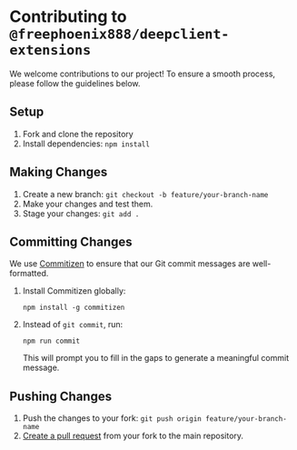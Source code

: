 # Contributing to `@freephoenix888/deepclient-extensions`

We welcome contributions to our project! To ensure a smooth process, please follow the guidelines below.

## Setup

1. Fork and clone the repository
2. Install dependencies: `npm install`

## Making Changes

1. Create a new branch: `git checkout -b feature/your-branch-name`
2. Make your changes and test them.
3. Stage your changes: `git add .`

## Committing Changes

We use [Commitizen](https://github.com/commitizen/cz-cli) to ensure that our Git commit messages are well-formatted.

1. Install Commitizen globally:

    ```
    npm install -g commitizen
    ```

2. Instead of `git commit`, run:

    ```
    npm run commit
    ```

    This will prompt you to fill in the gaps to generate a meaningful commit message.

## Pushing Changes

1. Push the changes to your fork: `git push origin feature/your-branch-name`
2. [Create a pull request](https://docs.github.com/en/github/collaborating-with-issues-and-pull-requests/creating-a-pull-request) from your fork to the main repository.

